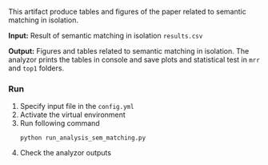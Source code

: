 This artifact produce tables and figures of the paper related to semantic matching in isolation.

**Input:** Result of semantic matching in isolation `results.csv`

**Output:** Figures and tables related to semantic matching in isolation. 
The analyzor prints the tables in console and save plots and statistical test in `mrr` and `top1` folders.


### Run
1. Specify input file in the `config.yml`
1. Activate the virtual environment    
1. Run following command
    ````
    python run_analysis_sem_matching.py
    ````
1. Check the analyzor outputs 
